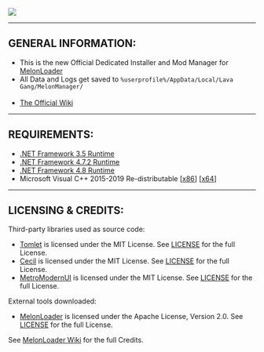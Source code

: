 <p align="left">
  <a href="#"><img src="https://raw.githubusercontent.com/SlidyDev/MelonManager/master/MelonManager/Resources/Melon 170.png"></a>
</p>

---

## GENERAL INFORMATION:

- This is the new Official Dedicated Installer and Mod Manager for [MelonLoader](https://github.com/LavaGang/MelonLoader)
- All Data and Logs get saved to `%userprofile%/AppData/Local/Lava Gang/MelonManager/`
<br></br>
- [The Official Wiki](https://melonwiki.xyz)

---

## REQUIREMENTS:

- [.NET Framework 3.5 Runtime](https://www.microsoft.com/en-us/download/details.aspx?id=21)
- [.NET Framework 4.7.2 Runtime](https://dotnet.microsoft.com/download/dotnet-framework/net472)
- [.NET Framework 4.8 Runtime](https://dotnet.microsoft.com/download/dotnet-framework/net48)
- Microsoft Visual C++ 2015-2019 Re-distributable [[x86](https://aka.ms/vs/16/release/vc_redist.x86.exe)] [[x64](https://aka.ms/vs/16/release/vc_redist.x64.exe)]

---

## LICENSING & CREDITS:

Third-party libraries used as source code:
- [Tomlet](https://github.com/SamboyCoding/Tomlet) is licensed under the MIT License. See [LICENSE](https://github.com/SamboyCoding/Tomlet/blob/master/LICENSE) for the full License.
- [Cecil](https://github.com/jbevain/cecil/) is licensed under the MIT License. See [LICENSE](https://github.com/jbevain/cecil/blob/master/LICENSE.txt) for the full License.
- [MetroModernUI](https://github.com/dennismagno/metroframework-modern-ui/) is licensed under the MIT License. See [LICENSE](https://github.com/dennismagno/metroframework-modern-ui/blob/master/LICENSE.md) for the full License.

External tools downloaded:
- [MelonLoader](https://github.com/LavaGang/MelonLoader) is licensed under the Apache License, Version 2.0. See [LICENSE](https://github.com/LavaGang/MelonLoader/blob/master/LICENSE.md) for the full License.

See [MelonLoader Wiki](https://melonwiki.xyz/#/credits) for the full Credits.
